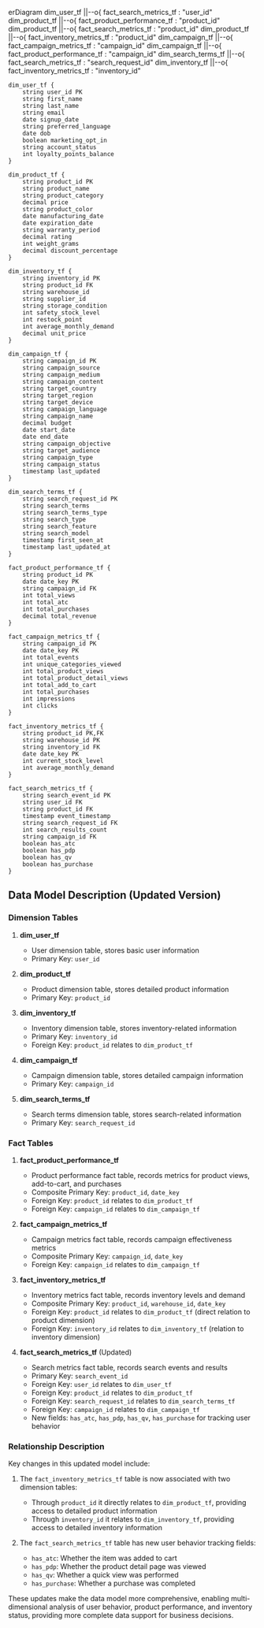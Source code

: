 erDiagram
    dim_user_tf ||--o{ fact_search_metrics_tf : "user_id"
    dim_product_tf ||--o{ fact_product_performance_tf : "product_id"
    dim_product_tf ||--o{ fact_search_metrics_tf : "product_id"
    dim_product_tf ||--o{ fact_inventory_metrics_tf : "product_id"
    dim_campaign_tf ||--o{ fact_campaign_metrics_tf : "campaign_id"
    dim_campaign_tf ||--o{ fact_product_performance_tf : "campaign_id"
    dim_search_terms_tf ||--o{ fact_search_metrics_tf : "search_request_id"
    dim_inventory_tf ||--o{ fact_inventory_metrics_tf : "inventory_id"

    dim_user_tf {
        string user_id PK
        string first_name
        string last_name
        string email
        date signup_date
        string preferred_language
        date dob
        boolean marketing_opt_in
        string account_status
        int loyalty_points_balance
    }

    dim_product_tf {
        string product_id PK
        string product_name
        string product_category
        decimal price
        string product_color
        date manufacturing_date
        date expiration_date
        string warranty_period
        decimal rating
        int weight_grams
        decimal discount_percentage
    }

    dim_inventory_tf {
        string inventory_id PK
        string product_id FK
        string warehouse_id
        string supplier_id
        string storage_condition
        int safety_stock_level
        int restock_point
        int average_monthly_demand
        decimal unit_price
    }

    dim_campaign_tf {
        string campaign_id PK
        string campaign_source
        string campaign_medium
        string campaign_content
        string target_country
        string target_region
        string target_device
        string campaign_language
        string campaign_name
        decimal budget
        date start_date
        date end_date
        string campaign_objective
        string target_audience
        string campaign_type
        string campaign_status
        timestamp last_updated
    }

    dim_search_terms_tf {
        string search_request_id PK
        string search_terms
        string search_terms_type
        string search_type
        string search_feature
        string search_model
        timestamp first_seen_at
        timestamp last_updated_at
    }

    fact_product_performance_tf {
        string product_id PK
        date date_key PK
        string campaign_id FK
        int total_views
        int total_atc
        int total_purchases
        decimal total_revenue
    }

    fact_campaign_metrics_tf {
        string campaign_id PK
        date date_key PK
        int total_events
        int unique_categories_viewed
        int total_product_views
        int total_product_detail_views
        int total_add_to_cart
        int total_purchases
        int impressions
        int clicks
    }

    fact_inventory_metrics_tf {
        string product_id PK,FK
        string warehouse_id PK
        string inventory_id FK
        date date_key PK
        int current_stock_level
        int average_monthly_demand
    }

    fact_search_metrics_tf {
        string search_event_id PK
        string user_id FK
        string product_id FK
        timestamp event_timestamp
        string search_request_id FK
        int search_results_count
        string campaign_id FK
        boolean has_atc
        boolean has_pdp
        boolean has_qv
        boolean has_purchase
    }

## Data Model Description (Updated Version)

### Dimension Tables

1. **dim_user_tf**
   - User dimension table, stores basic user information
   - Primary Key: `user_id`

2. **dim_product_tf**
   - Product dimension table, stores detailed product information
   - Primary Key: `product_id`

3. **dim_inventory_tf**
   - Inventory dimension table, stores inventory-related information
   - Primary Key: `inventory_id`
   - Foreign Key: `product_id` relates to `dim_product_tf`

4. **dim_campaign_tf**
   - Campaign dimension table, stores detailed campaign information
   - Primary Key: `campaign_id`

5. **dim_search_terms_tf**
   - Search terms dimension table, stores search-related information
   - Primary Key: `search_request_id`

### Fact Tables

1. **fact_product_performance_tf**
   - Product performance fact table, records metrics for product views, add-to-cart, and purchases
   - Composite Primary Key: `product_id`, `date_key`
   - Foreign Key: `product_id` relates to `dim_product_tf`
   - Foreign Key: `campaign_id` relates to `dim_campaign_tf`

2. **fact_campaign_metrics_tf**
   - Campaign metrics fact table, records campaign effectiveness metrics
   - Composite Primary Key: `campaign_id`, `date_key`
   - Foreign Key: `campaign_id` relates to `dim_campaign_tf`

3. **fact_inventory_metrics_tf**
   - Inventory metrics fact table, records inventory levels and demand
   - Composite Primary Key: `product_id`, `warehouse_id`, `date_key`
   - Foreign Key: `product_id` relates to `dim_product_tf` (direct relation to product dimension)
   - Foreign Key: `inventory_id` relates to `dim_inventory_tf` (relation to inventory dimension)

4. **fact_search_metrics_tf** (Updated)
   - Search metrics fact table, records search events and results
   - Primary Key: `search_event_id`
   - Foreign Key: `user_id` relates to `dim_user_tf`
   - Foreign Key: `product_id` relates to `dim_product_tf`
   - Foreign Key: `search_request_id` relates to `dim_search_terms_tf`
   - Foreign Key: `campaign_id` relates to `dim_campaign_tf`
   - New fields: `has_atc`, `has_pdp`, `has_qv`, `has_purchase` for tracking user behavior

### Relationship Description

Key changes in this updated model include:

1. The `fact_inventory_metrics_tf` table is now associated with two dimension tables:
   - Through `product_id` it directly relates to `dim_product_tf`, providing access to detailed product information
   - Through `inventory_id` it relates to `dim_inventory_tf`, providing access to detailed inventory information

2. The `fact_search_metrics_tf` table has new user behavior tracking fields:
   - `has_atc`: Whether the item was added to cart
   - `has_pdp`: Whether the product detail page was viewed
   - `has_qv`: Whether a quick view was performed
   - `has_purchase`: Whether a purchase was completed

These updates make the data model more comprehensive, enabling multi-dimensional analysis of user behavior, product performance, and inventory status, providing more complete data support for business decisions.